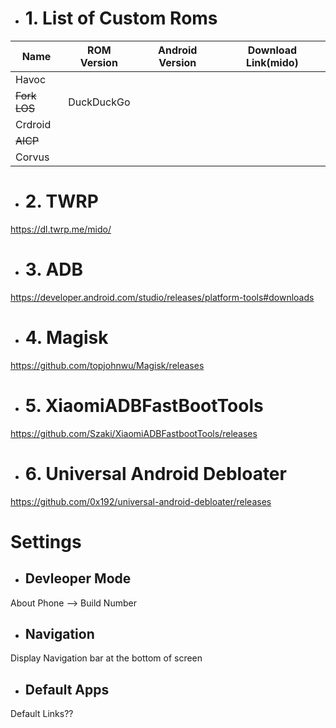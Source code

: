 - # 1. List of Custom Roms
| Name | ROM Version |Android Version | Download Link(mido) |
|-|:-:|:-:|-|
| Havoc |
| ~~Fork LOS~~ | DuckDuckGo |
| Crdroid |
| ~~AICP~~ |
| Corvus |


- # 2. TWRP
https://dl.twrp.me/mido/

- # 3. ADB
https://developer.android.com/studio/releases/platform-tools#downloads

- # 4. Magisk
https://github.com/topjohnwu/Magisk/releases

- # 5. XiaomiADBFastBootTools
https://github.com/Szaki/XiaomiADBFastbootTools/releases

- # 6. Universal Android Debloater
https://github.com/0x192/universal-android-debloater/releases

# Settings

- ## Devleoper Mode

About Phone --> Build Number

- ## Navigation

Display Navigation bar at the bottom of screen

- ## Default Apps

Default Links??
